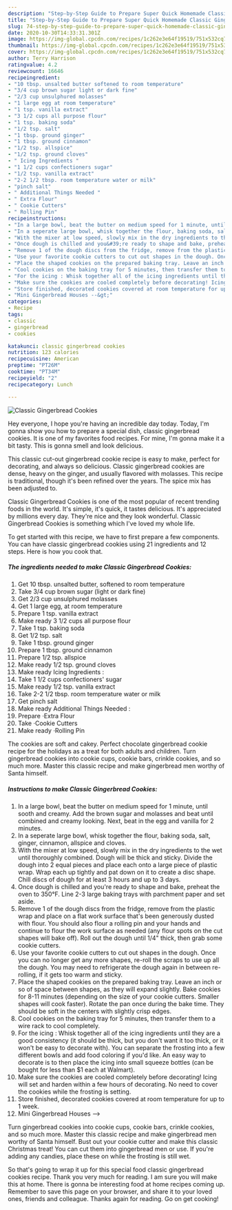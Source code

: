 ```yaml
---
description: "Step-by-Step Guide to Prepare Super Quick Homemade Classic Gingerbread Cookies"
title: "Step-by-Step Guide to Prepare Super Quick Homemade Classic Gingerbread Cookies"
slug: 74-step-by-step-guide-to-prepare-super-quick-homemade-classic-gingerbread-cookies
date: 2020-10-30T14:33:31.301Z
image: https://img-global.cpcdn.com/recipes/1c262e3e64f19519/751x532cq70/classic-gingerbread-cookies-recipe-main-photo.jpg
thumbnail: https://img-global.cpcdn.com/recipes/1c262e3e64f19519/751x532cq70/classic-gingerbread-cookies-recipe-main-photo.jpg
cover: https://img-global.cpcdn.com/recipes/1c262e3e64f19519/751x532cq70/classic-gingerbread-cookies-recipe-main-photo.jpg
author: Terry Harrison
ratingvalue: 4.2
reviewcount: 16646
recipeingredient:
- "10 tbsp. unsalted butter softened to room temperature"
- "3/4 cup brown sugar light or dark fine"
- "2/3 cup unsulphured molasses"
- "1 large egg at room temperature"
- "1 tsp. vanilla extract"
- "3 1/2 cups all purpose flour"
- "1 tsp. baking soda"
- "1/2 tsp. salt"
- "1 tbsp. ground ginger"
- "1 tbsp. ground cinnamon"
- "1/2 tsp. allspice"
- "1/2 tsp. ground cloves"
- " Icing Ingredients "
- "1 1/2 cups confectioners sugar"
- "1/2 tsp. vanilla extract"
- "2-2 1/2 tbsp. room temperature water or milk"
- "pinch salt"
- " Additional Things Needed "
- " Extra Flour"
- " Cookie Cutters"
- " Rolling Pin"
recipeinstructions:
- "In a large bowl, beat the butter on medium speed for 1 minute, until sooth and creamy. Add the brown sugar and molasses and beat until combined and creamy looking. Next, beat in the egg and vanilla for 2 minutes."
- "In a seperate large bowl, whisk together the flour, baking soda, salt, ginger, cinnamon, allspice and cloves."
- "With the mixer at low speed, slowly mix in the dry ingredients to the wet until thoroughly combined. Dough will be thick and sticky. Divide the dough into 2 equal pieces and place each onto a large piece of plastic wrap. Wrap each up tightly and pat down on it to create a disc shape. Chill discs of dough for at least 3 hours and up to 3 days."
- "Once dough is chilled and you&#39;re ready to shape and bake, preheat the oven to 350°F. Line 2-3 large baking trays with parchment paper and set aside."
- "Remove 1 of the dough discs from the fridge, remove from the plastic wrap and place on a flat work surface that&#39;s been generously dusted with flour. You should also flour a rolling pin and your hands and continue to flour the work surface as needed (any flour spots on the cut shapes will bake off). Roll out the dough until 1/4&#34; thick, then grab some cookie cutters."
- "Use your favorite cookie cutters to cut out shapes in the dough. Once you can no longer get any more shapes, re-roll the scraps to use up all the dough. You may need to refrigerate the dough again in between re-rolling, if it gets too warm and sticky."
- "Place the shaped cookies on the prepared baking tray. Leave an inch or so of space between shapes, as they will expand slightly. Bake cookies for 8-11 minutes (depending on the size of your cookie cutters. Smaller shapes will cook faster). Rotate the pan once during the bake time. They should be soft in the centers with slightly crisp edges."
- "Cool cookies on the baking tray for 5 minutes, then transfer them to a wire rack to cool completely."
- "For the icing : Whisk together all of the icing ingredients until they are a good consistency (it should be thick, but you don&#39;t want it too thick, or it won&#39;t be easy to decorate with). You can separate the frosting into a few different bowls and add food coloring if you&#39;d like. An easy way to decorate is to then place the icing into small squeeze bottles (can be bought for less than $1 each at Walmart)."
- "Make sure the cookies are cooled completely before decorating! Icing will set and harden within a few hours of decorating. No need to cover the cookies while the frosting is setting."
- "Store finished, decorated cookies covered at room temperature for up to 1 week."
- "Mini Gingerbread Houses --&gt;"
categories:
- Recipe
tags:
- classic
- gingerbread
- cookies

katakunci: classic gingerbread cookies 
nutrition: 123 calories
recipecuisine: American
preptime: "PT26M"
cooktime: "PT34M"
recipeyield: "2"
recipecategory: Lunch

---
```



![Classic Gingerbread Cookies](https://img-global.cpcdn.com/recipes/1c262e3e64f19519/751x532cq70/classic-gingerbread-cookies-recipe-main-photo.jpg)

Hey everyone, I hope you're having an incredible day today. Today, I'm gonna show you how to prepare a special dish, classic gingerbread cookies. It is one of my favorites food recipes. For mine, I'm gonna make it a bit tasty. This is gonna smell and look delicious.

This classic cut-out gingerbread cookie recipe is easy to make, perfect for decorating, and always so delicious. Classic gingerbread cookies are dense, heavy on the ginger, and usually flavored with molasses. This recipe is traditional, though it&#39;s been refined over the years. The spice mix has been adjusted to.

Classic Gingerbread Cookies is one of the most popular of recent trending foods in the world. It's simple, it's quick, it tastes delicious. It's appreciated by millions every day. They're nice and they look wonderful. Classic Gingerbread Cookies is something which I've loved my whole life.


To get started with this recipe, we have to first prepare a few components. You can have classic gingerbread cookies using 21 ingredients and 12 steps. Here is how you cook that.

<!--inarticleads1-->

##### The ingredients needed to make Classic Gingerbread Cookies:

1. Get 10 tbsp. unsalted butter, softened to room temperature
1. Take 3/4 cup brown sugar (light or dark fine)
1. Get 2/3 cup unsulphured molasses
1. Get 1 large egg, at room temperature
1. Prepare 1 tsp. vanilla extract
1. Make ready 3 1/2 cups all purpose flour
1. Take 1 tsp. baking soda
1. Get 1/2 tsp. salt
1. Take 1 tbsp. ground ginger
1. Prepare 1 tbsp. ground cinnamon
1. Prepare 1/2 tsp. allspice
1. Make ready 1/2 tsp. ground cloves
1. Make ready  Icing Ingredients :
1. Take 1 1/2 cups confectioners&#39; sugar
1. Make ready 1/2 tsp. vanilla extract
1. Take 2-2 1/2 tbsp. room temperature water or milk
1. Get pinch salt
1. Make ready  Additional Things Needed :
1. Prepare  ·Extra Flour
1. Take  ·Cookie Cutters
1. Make ready  ·Rolling Pin


The cookies are soft and cakey. Perfect chocolate gingerbread cookie recipe for the holidays as a treat for both adults and children. Turn gingerbread cookies into cookie cups, cookie bars, crinkle cookies, and so much more. Master this classic recipe and make gingerbread men worthy of Santa himself. 

<!--inarticleads2-->

##### Instructions to make Classic Gingerbread Cookies:

1. In a large bowl, beat the butter on medium speed for 1 minute, until sooth and creamy. Add the brown sugar and molasses and beat until combined and creamy looking. Next, beat in the egg and vanilla for 2 minutes.
1. In a seperate large bowl, whisk together the flour, baking soda, salt, ginger, cinnamon, allspice and cloves.
1. With the mixer at low speed, slowly mix in the dry ingredients to the wet until thoroughly combined. Dough will be thick and sticky. Divide the dough into 2 equal pieces and place each onto a large piece of plastic wrap. Wrap each up tightly and pat down on it to create a disc shape. Chill discs of dough for at least 3 hours and up to 3 days.
1. Once dough is chilled and you&#39;re ready to shape and bake, preheat the oven to 350°F. Line 2-3 large baking trays with parchment paper and set aside.
1. Remove 1 of the dough discs from the fridge, remove from the plastic wrap and place on a flat work surface that&#39;s been generously dusted with flour. You should also flour a rolling pin and your hands and continue to flour the work surface as needed (any flour spots on the cut shapes will bake off). Roll out the dough until 1/4&#34; thick, then grab some cookie cutters.
1. Use your favorite cookie cutters to cut out shapes in the dough. Once you can no longer get any more shapes, re-roll the scraps to use up all the dough. You may need to refrigerate the dough again in between re-rolling, if it gets too warm and sticky.
1. Place the shaped cookies on the prepared baking tray. Leave an inch or so of space between shapes, as they will expand slightly. Bake cookies for 8-11 minutes (depending on the size of your cookie cutters. Smaller shapes will cook faster). Rotate the pan once during the bake time. They should be soft in the centers with slightly crisp edges.
1. Cool cookies on the baking tray for 5 minutes, then transfer them to a wire rack to cool completely.
1. For the icing : Whisk together all of the icing ingredients until they are a good consistency (it should be thick, but you don&#39;t want it too thick, or it won&#39;t be easy to decorate with). You can separate the frosting into a few different bowls and add food coloring if you&#39;d like. An easy way to decorate is to then place the icing into small squeeze bottles (can be bought for less than $1 each at Walmart).
1. Make sure the cookies are cooled completely before decorating! Icing will set and harden within a few hours of decorating. No need to cover the cookies while the frosting is setting.
1. Store finished, decorated cookies covered at room temperature for up to 1 week.
1. Mini Gingerbread Houses --&gt;


Turn gingerbread cookies into cookie cups, cookie bars, crinkle cookies, and so much more. Master this classic recipe and make gingerbread men worthy of Santa himself. Bust out your cookie cutter and make this classic Christmas treat! You can cut them into gingerbread men or use. If you&#39;re adding any candies, place these on while the frosting is still wet. 

So that's going to wrap it up for this special food classic gingerbread cookies recipe. Thank you very much for reading. I am sure you will make this at home. There is gonna be interesting food at home recipes coming up. Remember to save this page on your browser, and share it to your loved ones, friends and colleague. Thanks again for reading. Go on get cooking!
